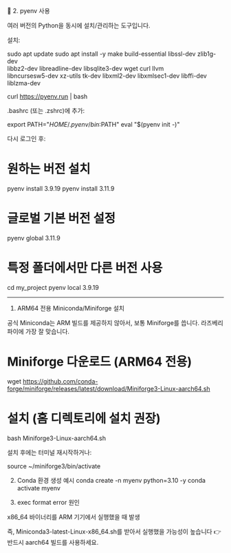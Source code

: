 🔹 2. pyenv 사용

여러 버전의 Python을 동시에 설치/관리하는 도구입니다.

설치:

sudo apt update
sudo apt install -y make build-essential libssl-dev zlib1g-dev \
    libbz2-dev libreadline-dev libsqlite3-dev wget curl llvm \
    libncursesw5-dev xz-utils tk-dev libxml2-dev libxmlsec1-dev libffi-dev liblzma-dev

curl https://pyenv.run | bash


.bashrc (또는 .zshrc)에 추가:

export PATH="$HOME/.pyenv/bin:$PATH"
eval "$(pyenv init -)"


다시 로그인 후:

# 원하는 버전 설치
pyenv install 3.9.19
pyenv install 3.11.9

# 글로벌 기본 버전 설정
pyenv global 3.11.9

# 특정 폴더에서만 다른 버전 사용
cd my_project
pyenv local 3.9.19


-----------------------------

1) ARM64 전용 Miniconda/Miniforge 설치

공식 Miniconda는 ARM 빌드를 제공하지 않아서, 보통 Miniforge를 씁니다.
라즈베리파이에 가장 잘 맞습니다.

# Miniforge 다운로드 (ARM64 전용)
wget https://github.com/conda-forge/miniforge/releases/latest/download/Miniforge3-Linux-aarch64.sh

# 설치 (홈 디렉토리에 설치 권장)
bash Miniforge3-Linux-aarch64.sh


설치 후에는 터미널 재시작하거나:

source ~/miniforge3/bin/activate

2) Conda 환경 생성 예시
conda create -n myenv python=3.10 -y
conda activate myenv

3) exec format error 원인

x86_64 바이너리를 ARM 기기에서 실행했을 때 발생

즉, Miniconda3-latest-Linux-x86_64.sh를 받아서 실행했을 가능성이 높습니다
👉 반드시 aarch64 빌드를 사용하세요.
